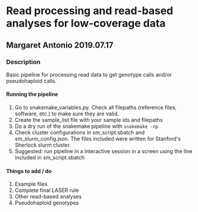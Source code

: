 # Read processing and read-based analyses for low-coverage data

## Margaret Antonio 2019.07.17


### Description
Basic pipeline for processing read data to get genotype
calls and/or pseudohaploid calls. 

#### Running the pipeline
1. Go to snakemake_variables.py. Check all filepaths (reference files, software, etc.) to make sure they are valid.
2. Create the sample_list file with your sample ids and filepaths
3. Do a dry run of the snakemake pipeline with `snakemake -np`
4. Check cluster configurations in sm_script.sbatch and sm_slurm_config.json. The files included were written for Stanford's Sherlock slurm cluster. 
5. Suggested: run pipeline in a interactive session in a screen using the line included in sm_script.sbatch


#### Things to add / do
1. Example files
2. Complete final LASER rule
3. Other read-based analyses
4. Pseudohaploid genotypes
 
